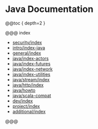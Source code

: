 <a id="java-api"></a>
# Java Documentation

@@toc { depth=2 }

@@@ index

* [security/index](security/index.md)
* [intro/index-java](intro/index-java.md)
* [general/index](general/index.md)
* [java/index-actors](java/index-actors.md)
* [java/index-futures](java/index-futures.md)
* [java/index-network](java/index-network.md)
* [java/index-utilities](java/index-utilities.md)
* [java/stream/index](java/stream/index.md)
* [java/http/index](java/http/index.md)
* [java/howto](java/howto.md)
* [java/scala-compat](java/scala-compat.md)
* [dev/index](dev/index.md)
* [project/index](project/index.md)
* [additional/index](additional/index.md)

@@@